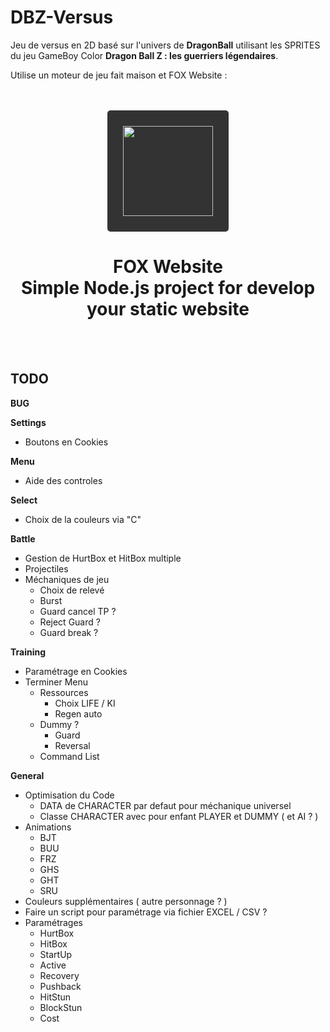 # DBZ-Versus

Jeu de versus en 2D basé sur l'univers de __DragonBall__ utilisant les SPRITES du jeu GameBoy Color __Dragon Ball Z : les guerriers légendaires__.

Utilise un moteur de jeu fait maison et FOX Website :

<br/>
<br/>
<div align="center">
    <a href="https://fox-website.netlify.app" target="_blank">
        <img style="background-color: #333; padding: 25px; border-radius: 5px;" height="144" width="144" src="https://fox-website.netlify.app/assets/favicons/android-chrome-144x144.png">
    </a>
</div>
<div align="center">
    <h1>
        FOX Website<br/>
        Simple Node.js project for develop<br/>
        your static website
    </h1>
</div>
<br/>
<br/>

## TODO
__BUG__

__Settings__
* Boutons en Cookies

__Menu__
* Aide des controles

__Select__
* Choix de la couleurs via "C"

__Battle__
* Gestion de HurtBox et HitBox multiple
* Projectiles
* Méchaniques de jeu
    * Choix de relevé
    * Burst
    * Guard cancel TP ?
    * Reject Guard ?
    * Guard break ?

__Training__
* Paramétrage en Cookies
* Terminer Menu
    * Ressources
        * Choix LIFE / KI
        * Regen auto
    * Dummy ?
        * Guard
        * Reversal
    * Command List

__General__
* Optimisation du Code
    * DATA de CHARACTER par defaut pour méchanique universel
    * Classe CHARACTER avec pour enfant PLAYER et DUMMY ( et AI ? )
* Animations
    * BJT
    * BUU
    * FRZ
    * GHS
    * GHT
    * SRU
* Couleurs supplémentaires ( autre personnage ? )
* Faire un script pour paramétrage via fichier EXCEL / CSV ?
* Paramétrages
    * HurtBox
    * HitBox
    * StartUp
    * Active
    * Recovery
    * Pushback
    * HitStun
    * BlockStun
    * Cost